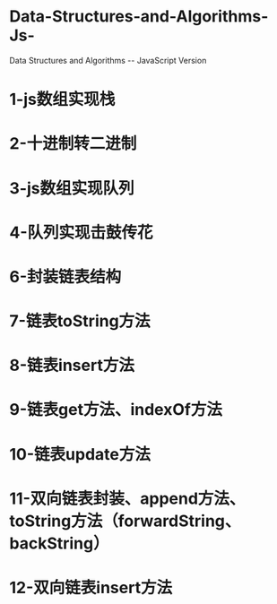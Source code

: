 # Data-Structures-and-Algorithms-Js-

Data Structures and Algorithms -- JavaScript Version

# 1-js数组实现栈
# 2-十进制转二进制
# 3-js数组实现队列
# 4-队列实现击鼓传花
# 6-封装链表结构
# 7-链表toString方法
# 8-链表insert方法
# 9-链表get方法、indexOf方法
# 10-链表update方法
# 11-双向链表封装、append方法、toString方法（forwardString、backString）
# 12-双向链表insert方法
